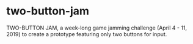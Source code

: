 # two-button-jam
TWO-BUTTON JAM, a week-long game jamming challenge (April 4 - 11, 2019) to create a prototype featuring only two buttons for input.
